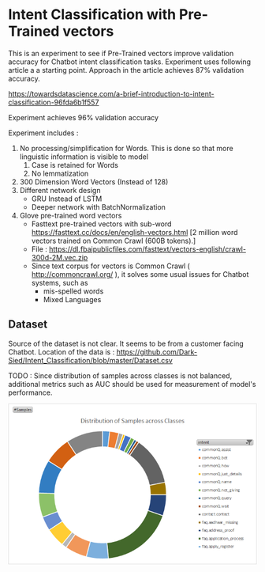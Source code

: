 # Intent Classification with Pre-Trained vectors #

This is an experiment to see if Pre-Trained vectors improve validation accuracy for Chatbot intent classification tasks.  Experiment uses following article a a starting point.  Approach in the article achieves 87% validation accuracy.

https://towardsdatascience.com/a-brief-introduction-to-intent-classification-96fda6b1f557

Experiment achieves 96% validation accuracy  

Experiment includes :

 1. No processing/simplification for Words. This is done so that more linguistic information is visible to model
	 1. Case is retained for Words
	 2. No lemmatization 
 2.  300 Dimension Word Vectors (Instead of 128)
 3. Different network  design
	 - GRU Instead of LSTM 
	 - Deeper network with BatchNormalization
4. Glove pre-trained word vectors
	- Fasttext pre-trained vectors with sub-word  https://fasttext.cc/docs/en/english-vectors.html [2 million word vectors trained on Common Crawl (600B tokens).]
	- File : https://dl.fbaipublicfiles.com/fasttext/vectors-english/crawl-300d-2M.vec.zip
	- Since text corpus for vectors is Common Crawl  ( http://commoncrawl.org/ ), it solves some usual issues for Chatbot systems, such as
	  - mis-spelled words  
	  - Mixed Languages 
	    
## Dataset ##

Source of the dataset is not clear. It seems to be from a customer facing Chatbot.  Location of the data is : https://github.com/Dark-Sied/Intent_Classification/blob/master/Dataset.csv

TODO : Since distribution of samples across classes is not balanced, additional metrics such as AUC should be used for measurement of model's performance.

![Class Imbalance](images/class_imbalance.png)
 

	     

